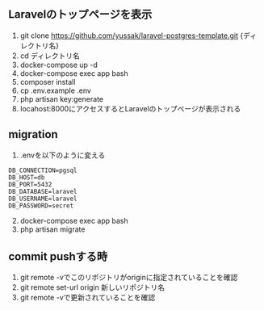 ## Laravelのトップページを表示
1. git clone https://github.com/yussak/laravel-postgres-template.git {ディレクトリ名}
2. cd ディレクトリ名
3. docker-compose up -d
4. docker-compose exec app bash
5. composer install
6. cp .env.example .env
7. php artisan key:generate
8. locahost:8000にアクセスするとLaravelのトップページが表示される

## migration
1. .envを以下のように変える
```
DB_CONNECTION=pgsql
DB_HOST=db
DB_PORT=5432
DB_DATABASE=laravel
DB_USERNAME=laravel
DB_PASSWORD=secret
```
2.  docker-compose exec app bash
3.  php artisan migrate

## commit pushする時
1. git remote -vでこのリポジトリがoriginに指定されていることを確認
2. git remote set-url origin 新しいリポジトリ名
3. git remote -vで更新されていることを確認
